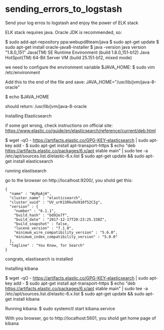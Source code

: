# sending_errors_to_logstash
Send your log erros to logstash and enjoy the power of ELK stack

ELK stack requires java. Oracle JDK is recommended, so:

$ sudo add-apt-repository ppa:webupd8team/java
$ sudo apt-get update
$ sudo apt-get install oracle-java8-installer
$ java -version
  java version "1.8.0_151"
  Java(TM) SE Runtime Environment (build 1.8.0_151-b12)
  Java HotSpot(TM) 64-Bit Server VM (build 25.151-b12, mixed mode)


we need to configure the environment variable $JAVA_HOME:
$ sudo vim /etc/environment

Add this to the end of the file and save:
JAVA_HOME="/usr/lib/jvm/java-8-oracle"

$ echo $JAVA_HOME

should return: /usr/lib/jvm/java-8-oracle

Installing Elasticsearch

if some got wrong, check instructions on official site: https://www.elastic.co/guide/en/elasticsearch/reference/current/deb.html

$ wget -qO - https://artifacts.elastic.co/GPG-KEY-elasticsearch | sudo apt-key add -
$ sudo apt-get install apt-transport-https
$ echo "deb https://artifacts.elastic.co/packages/6.x/apt stable main" | sudo tee -a /etc/apt/sources.list.d/elastic-6.x.list
$ sudo apt-get update && sudo apt-get install elasticsearch

running elastisearch

go to the browser on http://localhost:9200/, you shold get this:

```
{
  "name" : "WyRpAjH",
  "cluster_name" : "elasticsearch",
  "cluster_uuid" : "UV_urK1SRkuhU910f52CIg",
  "version" : {
    "number" : "6.1.1",
    "build_hash" : "bd92e7f",
    "build_date" : "2017-12-17T20:23:25.338Z",
    "build_snapshot" : false,
    "lucene_version" : "7.1.0",
    "minimum_wire_compatibility_version" : "5.6.0",
    "minimum_index_compatibility_version" : "5.0.0"
  },
  "tagline" : "You Know, for Search"
}
```

congrats, elastisearch is installed

Installing kibana

$ wget -qO - https://artifacts.elastic.co/GPG-KEY-elasticsearch | sudo apt-key add -
$ sudo apt-get install apt-transport-https
$ echo "deb https://artifacts.elastic.co/packages/6.x/apt stable main" | sudo tee -a /etc/apt/sources.list.d/elastic-6.x.list
$ sudo apt-get update && sudo apt-get install kibana

Running kibana:
$ sudo systemctl start kibana.service

With you browser, go to http://localhost:5601, you shold get home page of kibana


